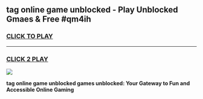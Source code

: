 
## tag online game unblocked - Play Unblocked Gmaes & Free #qm4ih
<h3>
<a href="https://news.freeplayer.one?title=tag_online_game_unblocked&ref=03M">CLICK TO PLAY</a></h3>
<hr>

<h3>
<a href="https://news.freeplayer.one?title=tag_online_game_unblocked&ref=03M">CLICK 2 PLAY</a>
  
</h3>

<a href="https://news.freeplayer.one?title=tag_online_game_unblocked&ref=03M"><img src="https://clearcache.store/games.png"></a>


**tag online game unblocked games unblocked: Your Gateway to Fun and Accessible Online Gaming**
